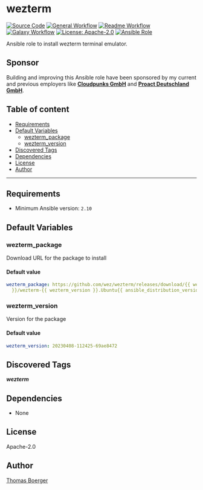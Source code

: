 # wezterm

[![Source Code](https://img.shields.io/badge/github-source%20code-blue?logo=github&amp;logoColor=white)](https://github.com/rolehippie/wezterm)
[![General Workflow](https://github.com/rolehippie/wezterm/actions/workflows/general.yml/badge.svg)](https://github.com/rolehippie/wezterm/actions/workflows/general.yml)
[![Readme Workflow](https://github.com/rolehippie/wezterm/actions/workflows/docs.yml/badge.svg)](https://github.com/rolehippie/wezterm/actions/workflows/docs.yml)
[![Galaxy Workflow](https://github.com/rolehippie/wezterm/actions/workflows/galaxy.yml/badge.svg)](https://github.com/rolehippie/wezterm/actions/workflows/galaxy.yml)
[![License: Apache-2.0](https://img.shields.io/github/license/rolehippie/wezterm)](https://github.com/rolehippie/wezterm/blob/master/LICENSE)
[![Ansible Role](https://img.shields.io/badge/role-rolehippie.wezterm-blue)](https://galaxy.ansible.com/rolehippie/wezterm)

Ansible role to install wezterm terminal emulator.

## Sponsor

Building and improving this Ansible role have been sponsored by my current and previous employers like **[Cloudpunks GmbH](https://cloudpunks.de)** and **[Proact Deutschland GmbH](https://www.proact.eu)**.

## Table of content

- [Requirements](#requirements)
- [Default Variables](#default-variables)
  - [wezterm_package](#wezterm_package)
  - [wezterm_version](#wezterm_version)
- [Discovered Tags](#discovered-tags)
- [Dependencies](#dependencies)
- [License](#license)
- [Author](#author)

---

## Requirements

- Minimum Ansible version: `2.10`


## Default Variables

### wezterm_package

Download URL for the package to install

#### Default value

```YAML
wezterm_package: https://github.com/wez/wezterm/releases/download/{{ wezterm_version
  }}/wezterm-{{ wezterm_version }}.Ubuntu{{ ansible_distribution_version }}.deb
```

### wezterm_version

Version for the package

#### Default value

```YAML
wezterm_version: 20230408-112425-69ae8472
```

## Discovered Tags

**_wezterm_**


## Dependencies

- None

## License

Apache-2.0

## Author

[Thomas Boerger](https://github.com/tboerger)
